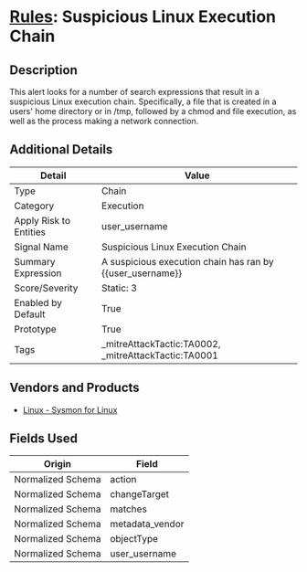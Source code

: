 # [Rules](README.md): Suspicious Linux Execution Chain

## Description
This alert looks for a number of search expressions that result in a suspicious Linux execution chain. Specifically, a file that is created in a users' home directory or in /tmp, followed by a chmod and file execution, as well as the process making a network connection.

## Additional Details
|Detail|Value|
|----|----|
|Type|Chain|
|Category|Execution|
|Apply Risk to Entities|user_username|
|Signal Name|Suspicious Linux Execution Chain|
|Summary Expression|A suspicious execution chain has ran by {{user_username}}|
|Score/Severity|Static: 3|
|Enabled by Default|True|
|Prototype|True|
|Tags|_mitreAttackTactic:TA0002, _mitreAttackTactic:TA0001|
## Vendors and Products
- [Linux - Sysmon for Linux](../products/b238758d-ade8-41d2-b32d-c99159e9fd74.md)


## Fields Used

|Origin|Field|
|----|----|
|Normalized Schema|action|
|Normalized Schema|changeTarget|
|Normalized Schema|matches|
|Normalized Schema|metadata_vendor|
|Normalized Schema|objectType|
|Normalized Schema|user_username|


